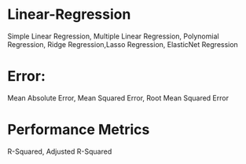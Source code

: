 # Linear-Regression
Simple Linear Regression, Multiple Linear Regression, Polynomial Regression, Ridge Regression,Lasso Regression, ElasticNet Regression
# Error:
Mean Absolute Error, Mean Squared Error, Root Mean Squared Error
# Performance Metrics
R-Squared, Adjusted R-Squared
